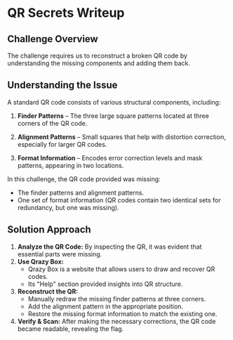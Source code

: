 # QR Secrets Writeup  

## Challenge Overview  
The challenge requires us to reconstruct a broken QR code by understanding the missing components and adding them back.  

## Understanding the Issue  
A standard QR code consists of various structural components, including:  

1. **Finder Patterns** – The three large square patterns located at three corners of the QR code.  

2. **Alignment Patterns** – Small squares that help with distortion correction, especially for larger QR codes.  

3. **Format Information** – Encodes error correction levels and mask patterns, appearing in two locations.  

In this challenge, the QR code provided was missing:  

- The finder patterns and alignment patterns.  
- One set of format information (QR codes contain two identical sets for redundancy, but one was missing).  

## Solution Approach  

1. **Analyze the QR Code:** By inspecting the QR, it was evident that essential parts were missing.  
2. **Use Qrazy Box:**  
   - Qrazy Box is a website that allows users to draw and recover QR codes.  
   - Its "Help" section provided insights into QR structure.  
3. **Reconstruct the QR:**  
   - Manually redraw the missing finder patterns at three corners.  
   - Add the alignment pattern in the appropriate position.  
   - Restore the missing format information to match the existing one.  
4. **Verify & Scan:** After making the necessary corrections, the QR code became readable, revealing the flag.  
